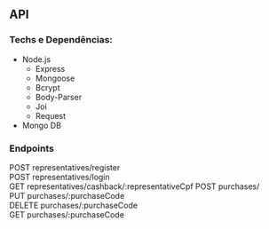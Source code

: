## API 

### Techs e Dependências:
- Node.js
  - Express
  - Mongoose
  - Bcrypt
  - Body-Parser
  - Joi
  - Request
- Mongo DB

### Endpoints
POST representatives/register</br>
POST representatives/login</br>
GET representatives/cashback/:representativeCpf
POST purchases/</br>
PUT purchases/:purchaseCode</br>
DELETE purchases/:purchaseCode</br>
GET purchases/:purchaseCode

